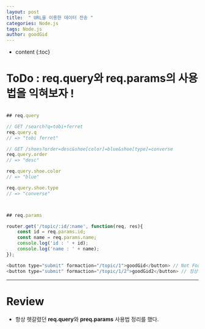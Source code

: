 ```yaml
---
layout: post
title:  " URL을 이용한 데이터 전송 "
categories: Node.js
tags: Node.js
author: goodGid
---
```

* content
{:toc}


# ToDo : req.query와 req.params의 사용법을 익혀보자 !










``` js

## req.query

// GET /search?q=tobi+ferret
req.query.q
// => "tobi ferret"

// GET /shoes?order=desc&shoe[color]=blue&shoe[type]=converse
req.query.order
// => "desc"

req.query.shoe.color
// => "blue"

req.query.shoe.type
// => "converse"



## req.params

router.get('/topic/:id/:name', function(req, res){
	const id = req.params.id;
	const name = req.params.name;
	console.log('id : ' + id);
	console.log('name : ' + name);
});

<button type="submit" formaction="/topic/1">goodGid</button> // Not Found
<button type="submit" formaction="/topic/1/2">goodGid2</button> // 정상 실행

```



---

# Review

* 항상 헷갈렸던 **req.query**와 **preq.params** 사용법 정리를 했다.